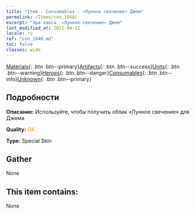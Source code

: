 ```yaml
---
title: "Item - Consumables - «Лунное свечение» Джем"
permalink: /Items/con_1048/
excerpt: "Эра хаоса  «Лунное свечение» Джем"
last_modified_at: 2021-04-12
locale: ru
ref: "con_1048.md"
toc: false
classes: wide
---
```

 [Materials](/ru/Items/){: .btn .btn--primary}[Artifacts](/ru/Items/Artifacts/){: .btn .btn--success}[Units](/ru/Items/Units/){: .btn .btn--warning}[Heroes](/ru/Items/Heroes/){: .btn .btn--danger}[Consumables](/ru/Items/Consumables/){: .btn .btn--info}[Unknown](/ru/Items/Unknown/){: .btn .btn--primary}

## Подробности
 **Описание:** Используйте, чтобы получить облик «Лунное свечение» для Джема

 **Quality:** <span style="color: #FF8C00">OK</span>

 **Type:** Special Skin

## Gather

  None

## This item contains:

  None


